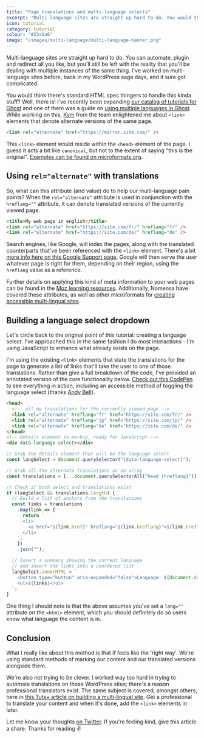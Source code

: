 ```yaml
---
title: "Page translations and multi-language selects"
excerpt: "Multi-language sites are straight up hard to do. You would think there's standard HTML spec stuff to handle this kinda stuff? Well there is!"
icon: tutorial
category: tutorial
colour: "#23a1a6"
image: "/images/multi-language/multi-language-banner.png"
---
```


Multi-language sites are straight up hard to do. You can automate, plugin and redirect all you like, but you'll still be left with the reality that you'll be dealing with multiple instances of the same thing. I've worked on multi-language sites before, back in my WordPress saga days, and it sure got complicated.

You would think there's standard HTML spec thingers to handle this kinda stuff? Well, there is! I've recently been expanding [our catalog of tutorials for Ghost](https://ghost.org/tutorials/) and one of them was a guide on [using multiple languages in Ghost](https://ghost.org/tutorials/multi-language-content/). While working on this, [Kym](https://kymellis.co/) from the team enlightened me about `<link>` elements that denote alternate versions of the same page.

```html
<link rel="alternate" href="https://mirror.site.com/" />
```

This `<link>` element would reside within the `<head>` element of the page. I guess it acts a bit like `canonical`, but not to the extent of saying "this is the original". [Examples can be found on microformats.org](https://microformats.org/wiki/rel-alternate).

## Using `rel="alternate"` with translations

So, what can this attribute (and value) do to help our multi-language pain points? When the `rel="alternate"` attribute is used in conjunction with the `hreflang=""` attribute, it can denote translated versions of the currently viewed page.

```html
<title>My web page in english</title>
<link rel="alternate" href="https://site.com/fr/" hreflang="fr" />
<link rel="alternate" href="https://site.com/de/" hreflang="de" />
```

Search engines, like Google, will index the pages, along with the translated counterparts that've been referenced with the `<link>` element. There's a bit [more info here on this Google Support page](https://support.google.com/webmasters/answer/189077). Google will then serve the user whatever page is right for them, depending on their region, using the `hreflang` value as a reference.

Further details on applying this kind of meta information to your web pages can be found in the [Moz learning resources](https://moz.com/learn/seo/hreflang-tag). Additionally, Nomensa have covered these attributes, as well as other microformats for [creating accessible multi-lingual sites](https://www.nomensa.com/blog/2010/7-tips-for-multi-lingual-website-accessibility).

## Building a language select dropdown

Let's circle back to the original point of this tutorial: creating a language select. I've approached this in the same fashion I do most interactions - I'm using JavaScript to enhance what already exists on the page.

I'm using the existing `<link>` elements that state the translations for the page to generate a list of links that'll take the user to one of those translations. Rather than give a full breakdown of the code, I've provided an annotated version of the core functionality below. [Check out this CodePen](https://codepen.io/daviddarnes/pen/QWwzePz?editors=1010) to see everything in action, including an accessible method of toggling the language select (thanks [Andy Bell](https://hankchizljaw.com/wrote/a-progressive-disclosure-component/)).

```html
<head>
  <!-- all my translations for the currently viewed page -->
  <link rel="alternate" hreflang="fr" href="https://site.com/fr/" />
  <link rel="alternate" hreflang="jp" href="https://site.com/jp/" />
  <link rel="alternate" hreflang="de" href="https://site.com/de/" />
</head>
<!-- Details element in markup, ready for JavaScript -->
<div data-language-select></div>
```

```javascript
// Grab the details element that will be the language select
const langSelect = document.querySelector("[data-language-select]");

// Grab all the alternate translations as an array
const translations = [...document.querySelectorAll("head [hreflang]")];

// Check if both select and translations exist
if (langSelect && translations.length) {
  // Build a list of anchors from the translations
  const links = translations
    .map(link => {
      return `
      <li>
        <a href="${link.href}" hreflang="${link.hreflang}">${link.hreflang}</a>
      </li>
    `;
    })
    .join("");

  // Insert a summary showing the current language
  // and insert the links into a unordered list
  langSelect.innerHTML = `
    <button type="button" aria-expanded="false">Language: ${document.documentElement.lang}</button>
    <ul>${links}</ul>
  `;
}
```

One thing I should note is that the above assumes you've set a `lang=""` attribute on the `<html>` element, which you should definitely do so users know what language the content is in.

## Conclusion

What I really like about this method is that if feels like the 'right way'. We're using standard methods of marking our content and our translated versions alongside them.

We're also not trying to be clever. I worked way too hard in trying to automate translations on those WordPress sites; there's a reason professional translators exist. The same subject is covered, amongst others, here in [this Tuts+ article on building a multi-lingual site](https://webdesign.tutsplus.com/articles/tips-for-designing-and-building-a-multilingual-website--cms-24708). Get a professional to translate your content and when it's done, add the `<link>` elements in later.

Let me know your thoughts [on Twitter](https://twitter.com/DavidDarnes/). If you're feeling kind, give this article a share. Thanks for reading ✌️
